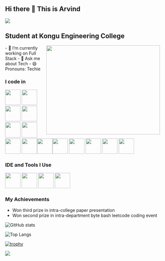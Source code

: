 ## Hi there 👋 This is Arvind

![](https://komarev.com/ghpvc/?username=your-github-Arvind22cse)

## Student at Kongu Engineering College
<img align="right" width="370" height="290" src="https://i.pinimg.com/originals/47/f0/34/47f0342cec72b800463bf003eac1257e.gif">                                              
- 🌱 I’m currently working on Full Stack
- 💬 Ask me about Tech
- 😄 Pronouns: Techie

### I code in
<img height="50" width="50" src="[https://img.icons8.com/color/48/000000/python.png](https://media.istockphoto.com/id/831418802/vector/computer-with-c-letter-on-screen-c-programming-language-programming-coding-learning-concepts.jpg?s=612x612&w=0&k=20&c=PMFhAm9UgoEkA9XtuH0rkMv4-BMaVKmt2dZk090p614=)" /> <img height="50" width="50" src="https://img.icons8.com/color/48/000000/c-programming.png" /> <img height="50" width="50" src="https://img.icons8.com/color/48/000000/c-plus-plus-logo.png" /> <img height="50" width="50" src="https://img.icons8.com/color/48/000000/java-coffee-cup-logo.png" /> <img height="50" width="50" src="https://img.icons8.com/color/48/000000/html-5.png" /> <img height="50" width="50" src="https://img.icons8.com/color/48/000000/css3.png" />  <img height="50" width="50" src="https://img.icons8.com/color/48/000000/bootstrap.png" />
<img height="50" width="50" src="https://img.icons8.com/color/48/000000/javascript.png"/><img height="50" width="50" src="https://img.icons8.com/color/48/000000/tensorflow.png"/><img height="50" width="50" src="https://img.icons8.com/fluent/48/000000/arduino.png"/> <img height="50" width="50" src="https://img.icons8.com/color/48/000000/react-native.png"/> <img height="50" width="50" src="https://img.icons8.com/color/48/000000/mysql-logo.png"/> <img height="50" width="50" src="https://img.icons8.com/color/48/000000/mongodb.png"/> <img height="50" width="50" src="https://img.icons8.com/color/48/000000/nodejs.png"/>

### IDE and Tools I Use
<img height="50" width="50" src="https://img.icons8.com/color/48/000000/visual-studio-code-2019.png"/> <img height="50" width="50" src="https://img.icons8.com/color/48/000000/pycharm.png"/> <img height="50" width="50" src="https://img.icons8.com/color/50/000000/git.png"/> <img height="50" src="https://img.icons8.com/officel/480/null/java-eclipse.png"/>

### My Achievements 
- Won third prize in intra-college paper presentation
- Won second prize in intra-department byte bash leetcode coding event

![GitHub stats](https://github-readme-stats.vercel.app/api?username=Arvind22cse&show_icons=true&theme=radical)

![Top Langs](https://github-readme-stats.vercel.app/api/top-langs/?username=Arvind22cse&layout=compact)

[![trophy](https://github-profile-trophy.vercel.app/?username=Arvind22cse&theme=onedark)](https://github.com/Arvind22cse/github-profile-trophy)

![](https://github-readme-streak-stats.herokuapp.com/?user=Arvind22cse&theme=dark&hide_border=false)<br/>



